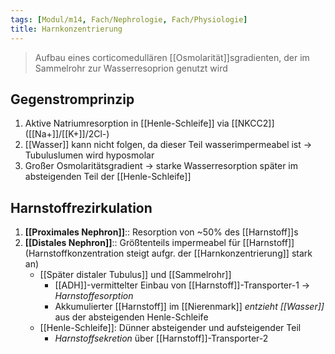 ```yaml
---
tags: [Modul/m14, Fach/Nephrologie, Fach/Physiologie]
title: Harnkonzentrierung
---
```

> Aufbau eines corticomedullären [[Osmolarität]]sgradienten, der im Sammelrohr zur Wasserresoprion genutzt wird

## Gegenstromprinzip
1. Aktive Natriumresorption in [[Henle-Schleife]] via [[NKCC2]] ([[Na+]]/[[K+]]/2Cl-)
2. [[Wasser]] kann nicht folgen, da dieser Teil wasserimpermeabel ist → Tubuluslumen wird hyposmolar
3. Großer Osmolaritätsgradient → starke Wasserresorption später im absteigenden Teil der [[Henle-Schleife]]

## Harnstoffrezirkulation
1. **[[Proximales Nephron]]**:: Resorption von ~50% des [[Harnstoff]]s
2. **[[Distales Nephron]]**:: Größtenteils impermeabel für [[Harnstoff]] (Harnstoffkonzentration steigt aufgr. der [[Harnkonzentrierung]] stark an)
	- [[Später distaler Tubulus]] und [[Sammelrohr]]
		- [[ADH]]-vermittelter Einbau von [[Harnstoff]]-Transporter-1 → *Harnstoffesorption*
		- Akkumulierter [[Harnstoff]] im [[Nierenmark]] *entzieht [[Wasser]]* aus der absteigenden Henle-Schleife
	- [[Henle-Schleife]]: Dünner absteigender und aufsteigender Teil
		- *Harnstoffsekretion* über [[Harnstoff]]-Transporter-2


